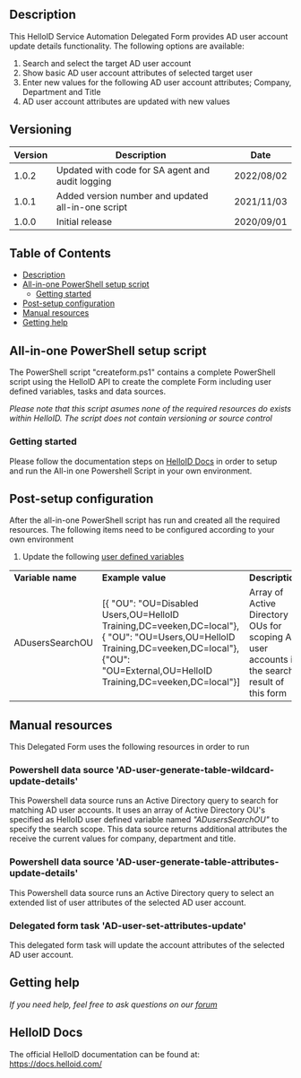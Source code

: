<!-- Description -->
## Description
This HelloID Service Automation Delegated Form provides AD user account update details functionality. The following options are available:
 1. Search and select the target AD user account
 2. Show basic AD user account attributes of selected target user
 3. Enter new values for the following AD user account attributes; Company, Department and Title
 5. AD user account attributes are updated with new values


## Versioning
| Version | Description | Date |
| - | - | - |
| 1.0.2   | Updated with code for SA agent and audit logging | 2022/08/02 |
| 1.0.1   | Added version number and updated all-in-one script | 2021/11/03  |
| 1.0.0   | Initial release | 2020/09/01  |

<!-- TABLE OF CONTENTS -->
## Table of Contents
* [Description](#description)
* [All-in-one PowerShell setup script](#all-in-one-powershell-setup-script)
  * [Getting started](#getting-started)
* [Post-setup configuration](#post-setup-configuration)
* [Manual resources](#manual-resources)
* [Getting help](#getting-help)


## All-in-one PowerShell setup script
The PowerShell script "createform.ps1" contains a complete PowerShell script using the HelloID API to create the complete Form including user defined variables, tasks and data sources.

 _Please note that this script asumes none of the required resources do exists within HelloID. The script does not contain versioning or source control_


### Getting started
Please follow the documentation steps on [HelloID Docs](https://docs.helloid.com/hc/en-us/articles/360017556559-Service-automation-GitHub-resources) in order to setup and run the All-in one Powershell Script in your own environment.

 
## Post-setup configuration
After the all-in-one PowerShell script has run and created all the required resources. The following items need to be configured according to your own environment
 1. Update the following [user defined variables](https://docs.helloid.com/hc/en-us/articles/360014169933-How-to-Create-and-Manage-User-Defined-Variables)
<table>
  <tr><td><strong>Variable name</strong></td><td><strong>Example value</strong></td><td><strong>Description</strong></td></tr>
  <tr><td>ADusersSearchOU</td><td>[{ "OU": "OU=Disabled Users,OU=HelloID Training,DC=veeken,DC=local"},{ "OU": "OU=Users,OU=HelloID Training,DC=veeken,DC=local"},{"OU": "OU=External,OU=HelloID Training,DC=veeken,DC=local"}]</td><td>Array of Active Directory OUs for scoping AD user accounts in the search result of this form</td></tr>
</table>

## Manual resources
This Delegated Form uses the following resources in order to run

### Powershell data source 'AD-user-generate-table-wildcard-update-details'
This Powershell data source runs an Active Directory query to search for matching AD user accounts. It uses an array of Active Directory OU's specified as HelloID user defined variable named _"ADusersSearchOU"_ to specify the search scope. This data source returns additional attributes the receive the current values for company, department and title.

### Powershell data source 'AD-user-generate-table-attributes-update-details'
This Powershell data source runs an Active Directory query to select an extended list of user attributes of the selected AD user account.  

### Delegated form task 'AD-user-set-attributes-update'
This delegated form task will update the account attributes of the selected AD user account.

## Getting help
_If you need help, feel free to ask questions on our [forum](https://forum.helloid.com/forum/helloid-connectors/service-automation/507-helloid-sa-active-directory-ad-account-update-details)_

## HelloID Docs
The official HelloID documentation can be found at: https://docs.helloid.com/
